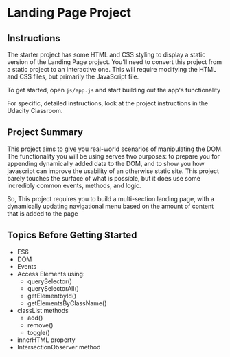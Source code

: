 # Landing Page Project

## Instructions

The starter project has some HTML and CSS styling to display a static version of the Landing Page project. You'll need to convert this project from a static project to an interactive one. This will require modifying the HTML and CSS files, but primarily the JavaScript file.

To get started, open `js/app.js` and start building out the app's functionality

For specific, detailed instructions, look at the project instructions in the Udacity Classroom.

## Project Summary

This project aims to give you real-world scenarios of manipulating the DOM. The functionality you will be using serves two purposes: to prepare you for appending dynamically added data to the DOM, and to show you how javascript can improve the usability of an otherwise static site. This project barely touches the surface of what is possible, but it does use some incredibly common events, methods, and logic.

So, This project requires you to build a multi-section landing page, with a dynamically updating navigational menu based on the amount of content that is added to the page

## Topics Before Getting Started
* ES6
* DOM 
* Events
* Access Elements using:
    * querySelector() 
    * querySelectorAll() 
    * getElementbyId() 
    * getElementsByClassName() 
* classList methods
    * add()
    * remove()
    * toggle()
* innerHTML property
* IntersectionObserver method
